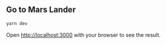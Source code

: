 ## Go to Mars Lander

```bash
yarn dev
```

Open [http://localhost:3000](http://localhost:3000) with your browser to see the result.

